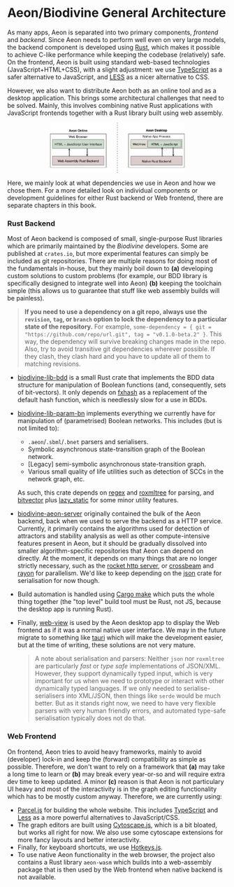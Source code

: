 # Aeon/Biodivine General Architecture

As many apps, Aeon is separated into two primary components, *frontend* and *backend*. Since Aeon needs to perform well even on very large models, the backend component is developed using [Rust](https://rustlang.org), which makes it possible to achieve C-like performance while keeping the codebase (relatively) safe. On the frontend, Aeon is built using standard web-based technologies (JavaScript+HTML+CSS), with a slight adjustment: we use [TypeScript](https://www.typescriptlang.org/) as a safer alternative to JavaScript, and [LESS](http://lesscss.org/) as a nicer alternative to CSS.

However, we also want to distribute Aeon both as an online tool and as a desktop application. This brings some architectural challenges that need to be solved. Mainly, this involves combining native Rust applications with JavaScript frontends together with a Rust library built using web assembly.

<img src="./assets/aeon_general_architecture.png" alt="Aeon General Architecture" style="zoom:30%; margin: 0 auto; display: block;" />

Here, we mainly look at what dependencies we use in Aeon and how we chose them. For a more detailed look on individual components or development guidelines for either Rust backend or Web frontend, there are separate chapters in this book.

### Rust Backend

Most of Aeon backend is composed of small, single-purpose Rust libraries which are primarily maintained by the *Biodivine* developers. Some are published at `crates.io`, but more experimental features can simply be included as git repositories. There are multiple reasons for doing most of the fundamentals in-house, but they mainly boil down to **(a)** developing custom solutions to custom problems (for example, our BDD library is specifically designed to integrate well into Aeon) **(b)** keeping the toolchain simple (this allows us to guarantee that stuff like web assembly builds will be painless).

> **If you need to use a dependency on a git repo, always use the `revision`, `tag`, or `branch` option to lock the dependency to a particular state of the repository.** For example, `some-dependency = { git = "https://github.com/repo/url.git", tag = "v0.1.0-beta.2" }`. This way, the dependency will survive breaking changes made in the repo. Also, try to avoid transitive git dependencies wherever possible. If they clash, they clash hard and you have to update all of them to matching revisions.

- [biodivine-lib-bdd](https://github.com/sybila/biodivine-lib-bdd) is a small Rust crate that implements the BDD data structure for manipulation of Boolean functions (and, consequently, sets of bit-vectors). It only depends on [fxhash](https://crates.io/crates/fxhash) as a replacement of the default hash function, which is needlessly slow for a use in BDDs.

- [biodivine-lib-param-bn](https://github.com/sybila/biodivine-lib-param-bn) implements everything we currently have for manipulation of (parametrised) Boolean networks. This includes (but is not limited to):

  - `.aeon`/`.sbml`/`.bnet` parsers and serialisers.
  - Symbolic asynchronous state-transition graph of the Boolean network.
  - [Legacy] semi-symbolic asynchronous state-transition graph.
  - Various small quality of life utilities such as detection of SCCs in the network graph, etc.

  As such, this crate depends on [regex](https://crates.io/crates/regex) and [roxmltree](https://crates.io/crates/roxmltree) for parsing, and [bitvector](https://crates.io/crates/bitvector) plus [lazy_static](https://crates.io/crates/lazy_static) for some minor utility features.

- [biodivine-aeon-server](https://github.com/sybila/biodivine-aeon-server) originally contained the bulk of the Aeon backend, back when we used to serve the backend as a HTTP service. Currently, it primarily contains the algorithms used for detection of attractors and stability analysis as well as other compute-intensive features present in Aeon, but it should be gradually dissolved into smaller algorithm-specific repositories that Aeon can depend on directly. At the moment, it depends on many things that are no longer strictly necessary, such as the [rocket http server](https://crates.io/crates/rocket), or [crossbeam](https://crates.io/crates/crossbeam) and [rayon](https://crates.io/crates/rayon) for parallelism. We'd like to keep depending on the [json](https://crates.io/crates/json) crate for serialisation for now though.

- Build automation is handled using [Cargo make](https://github.com/sagiegurari/cargo-make) which puts the whole thing together (the "top level" build tool must be Rust, not JS, because the desktop app is running Rust).

- Finally, [web-view](https://crates.io/crates/web-view) is used by the Aeon desktop app to display the Web frontend as if it was a normal native user interface. We may in the future migrate to something like [tauri](https://github.com/tauri-apps/tauri) which will make the development easier, but at the time of writing, these solutions are not very mature.

  > A note about serialisation and parsers: Neither `json` nor `roxmltree` are particularly *fast* or *type safe* implementations of JSON/XML. However, they support dynamically typed input, which is very important for us when we need to prototype or interact with other dynamically typed languages. If we only needed to serialise-serialisers into XML/JSON, then things like `serde` would be much better. But as it stands right now, we need to have very flexible parsers with very human friendly errors, and automated type-safe serialisation typically does not do that.

### Web Frontend

On frontend, Aeon tries to avoid heavy frameworks, mainly to avoid (developer) lock-in and keep the (forward) compatibility as simple as possible. Therefore, we don't want to rely on a framework that **(a)** may take a long time to learn or **(b)** may break every year-or-so and will require extra dev time to keep updated. A minor **(c)** reason is that Aeon is not particulary UI heavy and most of the interactivity is in the graph editing functionality which has to be mostly custom anyway. Therefore, we are currently using:

- [Parcel.js](https://parceljs.org/) for building the whole website. This includes [TypeScript](https://www.typescriptlang.org/) and [Less](http://lesscss.org/) as a more powerful alternatives to JavaScript/CSS.
- The graph editors are built using [Cytoscape.js](https://js.cytoscape.org/), which is a bit bloated, but works all right for now. We also use some cytoscape extensions for more fancy layouts and better interactivity.
- Finally, for keyboard shortcuts, we use [Hotkeys.js](https://www.npmjs.com/package/hotkeys-js). 
- To use native Aeon functionality in the web browser, the project also contains a Rust library `aeon-wasm` which builds into a web-assembly package that is then used by the Web frontend when native backend is not available.

### 